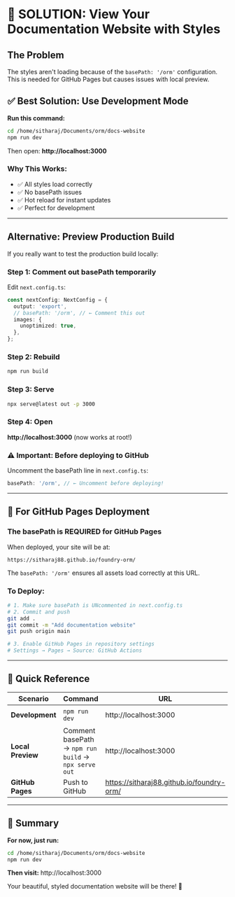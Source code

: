 # 🎯 SOLUTION: View Your Documentation Website with Styles

## The Problem
The styles aren't loading because of the `basePath: '/orm'` configuration. This is needed for GitHub Pages but causes issues with local preview.

## ✅ Best Solution: Use Development Mode

**Run this command:**
```bash
cd /home/sitharaj/Documents/orm/docs-website
npm run dev
```

Then open: **http://localhost:3000**

### Why This Works:
- ✅ All styles load correctly
- ✅ No basePath issues
- ✅ Hot reload for instant updates
- ✅ Perfect for development

---

## Alternative: Preview Production Build

If you really want to test the production build locally:

### Step 1: Comment out basePath temporarily
Edit `next.config.ts`:
```typescript
const nextConfig: NextConfig = {
  output: 'export',
  // basePath: '/orm', // ← Comment this out
  images: {
    unoptimized: true,
  },
};
```

### Step 2: Rebuild
```bash
npm run build
```

### Step 3: Serve
```bash
npx serve@latest out -p 3000
```

### Step 4: Open
**http://localhost:3000** (now works at root!)

### ⚠️ Important: Before deploying to GitHub
Uncomment the basePath line in `next.config.ts`:
```typescript
basePath: '/orm', // ← Uncomment before deploying!
```

---

## 🚀 For GitHub Pages Deployment

### The basePath is REQUIRED for GitHub Pages
When deployed, your site will be at:
```
https://sitharaj88.github.io/foundry-orm/
```

The `basePath: '/orm'` ensures all assets load correctly at this URL.

### To Deploy:
```bash
# 1. Make sure basePath is UNcommented in next.config.ts
# 2. Commit and push
git add .
git commit -m "Add documentation website"
git push origin main

# 3. Enable GitHub Pages in repository settings
# Settings → Pages → Source: GitHub Actions
```

---

## 📝 Quick Reference

| Scenario | Command | URL | Notes |
|----------|---------|-----|-------|
| **Development** | `npm run dev` | http://localhost:3000 | ✅ Recommended |
| **Local Preview** | Comment basePath → `npm run build` → `npx serve out` | http://localhost:3000 | Uncomment before deploy |
| **GitHub Pages** | Push to GitHub | https://sitharaj88.github.io/foundry-orm/ | Needs basePath |

---

## 🎉 Summary

**For now, just run:**
```bash
cd /home/sitharaj/Documents/orm/docs-website
npm run dev
```

**Then visit:** http://localhost:3000

Your beautiful, styled documentation website will be there! 🚀
